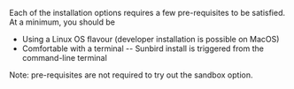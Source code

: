 <!---
### Prerequisites
-->

Each of the installation options requires a few pre-requisites to be satisfied. At a minimum, you should be
* Using a Linux OS flavour (developer installation is possible on MacOS)
* Comfortable with a terminal  -- Sunbird install is triggered from the command-line terminal

Note: pre-requisites are not required to try out the sandbox option.